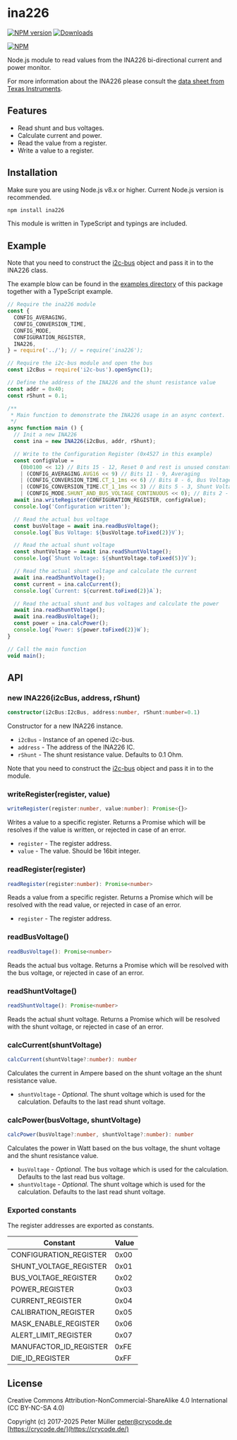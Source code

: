 # ina226

[![NPM version](https://img.shields.io/npm/v/ina226.svg)](https://www.npmjs.com/package/ina226)
[![Downloads](https://img.shields.io/npm/dm/ina226.svg)](https://www.npmjs.com/package/ina226)

[![NPM](https://nodei.co/npm/ina226.png?downloads=true)](https://nodei.co/npm/ina226/)

Node.js module to read values from the INA226 bi-directional current and power monitor.

For more information about the INA226 please consult the [data sheet from Texas Instruments](http://www.ti.com/lit/ds/symlink/ina226.pdf).

## Features

* Read shunt and bus voltages.
* Calculate current and power.
* Read the value from a register.
* Write a value to a register.

## Installation

Make sure you are using Node.js v8.x or higher. Current Node.js version is recommended.

```sh
npm install ina226
```

This module is written in TypeScript and typings are included.

## Example

Note that you need to construct the [i2c-bus](https://npmjs.org/package/i2c-bus) object and pass it in to the INA226 class.

The example blow can be found in the [examples directory](https://github.com/crycode-de/node-ina226/tree/main/examples) of this package together with a TypeScript example.

```js
// Require the ina226 module
const {
  CONFIG_AVERAGING,
  CONFIG_CONVERSION_TIME,
  CONFIG_MODE,
  CONFIGURATION_REGISTER,
  INA226,
} = require('../'); // = require('ina226');

// Require the i2c-bus module and open the bus
const i2cBus = require('i2c-bus').openSync(1);

// Define the address of the INA226 and the shunt resistance value
const addr = 0x40;
const rShunt = 0.1;

/**
 * Main function to demonstrate the INA226 usage in an async context.
 */
async function main () {
  // Init a new INA226
  const ina = new INA226(i2cBus, addr, rShunt);

  // Write to the Configuration Register (0x4527 in this example)
  const configValue =
    (0b0100 << 12) // Bits 15 - 12, Reset 0 and rest is unused constant
    | (CONFIG_AVERAGING.AVG16 << 9) // Bits 11 - 9, Averaging
    | (CONFIG_CONVERSION_TIME.CT_1_1ms << 6) // Bits 8 - 6, Bus Voltage Conversion Time
    | (CONFIG_CONVERSION_TIME.CT_1_1ms << 3) // Bits 5 - 3, Shunt Voltage Conversion Time
    | (CONFIG_MODE.SHUNT_AND_BUS_VOLTAGE_CONTINUOUS << 0); // Bits 2 - 0, Operating Mode
  await ina.writeRegister(CONFIGURATION_REGISTER, configValue);
  console.log('Configuration written');

  // Read the actual bus voltage
  const busVoltage = await ina.readBusVoltage();
  console.log(`Bus Voltage: ${busVoltage.toFixed(2)}V`);

  // Read the actual shunt voltage
  const shuntVoltage = await ina.readShuntVoltage();
  console.log(`Shunt Voltage: ${shuntVoltage.toFixed(5)}V`);

  // Read the actual shunt voltage and calculate the current
  await ina.readShuntVoltage();
  const current = ina.calcCurrent();
  console.log(`Current: ${current.toFixed(2)}A`);

  // Read the actual shunt and bus voltages and calculate the power
  await ina.readShuntVoltage();
  await ina.readBusVoltage();
  const power = ina.calcPower();
  console.log(`Power: ${power.toFixed(2)}W`);
}

// Call the main function
void main();
```

## API

### new INA226(i2cBus, address, rShunt)

```ts
constructor(i2cBus:I2cBus, address:number, rShunt:number=0.1)
```

Constructor for a new INA226 instance.

* `i2cBus` - Instance of an opened i2c-bus.
* `address` - The address of the INA226 IC.
* `rShunt` - The shunt resistance value. Defaults to 0.1 Ohm.

Note that you need to construct the [i2c-bus](https://npmjs.org/package/i2c-bus) object and pass it in to the module.

### writeRegister(register, value)

```ts
writeRegister(register:number, value:number): Promise<{}>
```

Writes a value to a specific register.
Returns a Promise which will be resolves if the value is written, or rejected in case of an error.

* `register` - The register address.
* `value` - The value. Should be 16bit integer.

### readRegister(register)

```ts
readRegister(register:number): Promise<number>
```

Reads a value from a specific register.
Returns a Promise which will be resolved with the read value, or rejected in case of an error.

* `register` - The register address.

### readBusVoltage()

```ts
readBusVoltage(): Promise<number>
```

Reads the actual bus voltage.
Returns a Promise which will be resolved with the bus voltage, or rejected in case of an error.

### readShuntVoltage()

```ts
readShuntVoltage(): Promise<number>
```

Reads the actual shunt voltage.
Returns a Promise which will be resolved with the shunt voltage, or rejected in case of an error.

### calcCurrent(shuntVoltage)

```ts
calcCurrent(shuntVoltage?:number): number
```

Calculates the current in Ampere based on the shunt voltage an the shunt resistance value.

* `shuntVoltage` - *Optional.* The shunt voltage which is used for the calculation. Defaults to the last read shunt voltage.

### calcPower(busVoltage, shuntVoltage)

```ts
calcPower(busVoltage?:number, shuntVoltage?:number): number
```

Calculates the power in Watt based on the bus voltage, the shunt voltage and the shunt resistance value.

* `busVoltage` - *Optional.* The bus voltage which is used for the calculation. Defaults to the last read bus voltage.
* `shuntVoltage` - *Optional.* The shunt voltage which is used for the calculation. Defaults to the last read shunt voltage.

### Exported constants

The register addresses are exported as constants.

| Constant | Value |
|---|---|
| CONFIGURATION_REGISTER | 0x00 |
| SHUNT_VOLTAGE_REGISTER | 0x01 |
| BUS_VOLTAGE_REGISTER | 0x02 |
| POWER_REGISTER | 0x03 |
| CURRENT_REGISTER | 0x04 |
| CALIBRATION_REGISTER | 0x05 |
| MASK_ENABLE_REGISTER | 0x06 |
| ALERT_LIMIT_REGISTER | 0x07 |
| MANUFACTOR_ID_REGISTER | 0xFE |
| DIE_ID_REGISTER | 0xFF |

## License

Creative Commons Attribution-NonCommercial-ShareAlike 4.0 International (CC BY-NC-SA 4.0)

Copyright (c) 2017-2025 Peter Müller <peter@crycode.de> [https://crycode.de/](https://crycode.de/)
